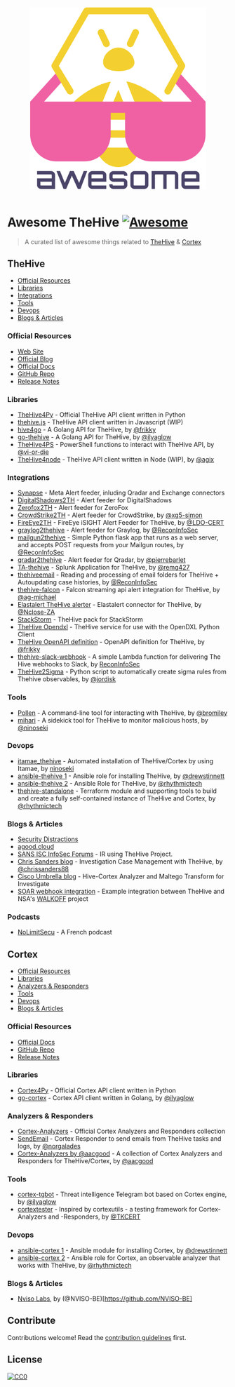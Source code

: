 <p align="center">
  <br>
  <img width="400" src="./images/awesome-thehive.svg" alt="logo of TheHive awesome repository">
  <br>
  <br>
</p>

# Awesome TheHive [![Awesome](https://awesome.re/badge.svg)](https://awesome.re)

> A curated list of awesome things related to [TheHive](#thehive) &amp; [Cortex](#cortex)

## TheHive

- [Official Resources](#official-resources)
- [Libraries](#libraries)
- [Integrations](#integrations)
- [Tools](#tools)
- [Devops](#devops)
- [Blogs & Articles](#blogs-articles)

### Official Resources

- [Web Site](https://thehive-project.org)
- [Official Blog](https://blog.thehive-project.org)
- [Official Docs](https://github.com/TheHive-Project/TheHiveDocs)
- [GitHub Repo](https://github.com/TheHive-Project/TheHive)
- [Release Notes](https://github.com/TheHive-Project/TheHive/releases)

### Libraries

- [TheHive4Py](https://github.com/TheHive-Project/TheHive4py) - Official TheHive API client written in Python
- [thehive.js](https://github.com/TheHive-Project/thehive.js) - TheHive API client written in Javascript (WIP)
- [hive4go](https://github.com/frikky/hive4go) - A Golang API for TheHive, by [@frikky](https://github.com/frikky)
- [go-thehive](https://github.com/ilyaglow/go-thehive) - A Golang API for TheHive, by [@ilyaglow](https://github.com/ilyaglow)
- [TheHive4PS](https://github.com/vi-or-die/TheHive4PS) - PowerShell functions to interact with TheHive API, by [@vi-or-die](https://github.com/vi-or-die)
- [TheHive4node](https://www.npmjs.com/package/thehive4node) - TheHive API client written in Node (WIP), by [@agix](https://github.com/agix)

### Integrations

- [Synapse](https://github.com/TheHive-Project/Synapse) - Meta Alert feeder, inluding Qradar and Exchange connectors
- [DigitalShadows2TH](https://github.com/TheHive-Project/DigitalShadows2TH) - Alert feeder for DigitalShadows
- [Zerofox2TH](https://github.com/TheHive-Project/Zerofox2TH) - Alert feeder for ZeroFox
- [CrowdStrike2TH](https://github.com/xg5-simon/CrowdStrike2TH) - Alert feeder for CrowdStrike, by [@xg5-simon](https://github.com/xg5-simon)
- [FireEye2TH](https://github.com/LDO-CERT/FireEye2TH) - FireEye iSIGHT Alert Feeder for TheHive, by [@LDO-CERT](https://github.com/LDO-CERT)
- [graylog2thehive](https://github.com/ReconInfoSec/graylog2thehive) - Alert feeder for Graylog, by [@ReconInfoSec](https://github.com/ReconInfoSec)
- [mailgun2thehive](https://github.com/ReconInfoSec/mailgun2thehive) - Simple Python flask app that runs as a web server, and accepts POST requests from your Mailgun routes, by [@ReconInfoSec](https://github.com/ReconInfoSec)
- [qradar2thehive](https://github.com/pierrebarlet/qradar2thehive) - Alert feeder for Qradar, by [@pierrebarlet](https://github.com/pierrebarlet)
- [TA-thehive](https://github.com/remg427/TA-thehive) - Splunk Application for TheHive, by [@remg427](https://github.com/remg427)
- [thehiveemail](https://github.com/ReconInfoSec/thehiveemail) - Reading and processing of email folders for TheHive + Autoupdating case histories, by [@ReconInfoSec](https://github.com/ReconInfoSec)
- [thehive-falcon](https://github.com/ag-michael/thehive-falcon) - Falcon streaming api alert integration for TheHive, by [@ag-michael](https://github.com/ag-michael)
- [Elastalert TheHive alerter](https://github.com/Nclose-ZA/elastalert_hive_alerter) - Elastalert connector for TheHive, by [@Nclose-ZA](https://github.com/Nclose-ZA)
- [StackStorm](https://github.com/StackStorm-Exchange/stackstorm-thehive) - TheHive pack for StackStorm
- [TheHive Opendxl](https://www.opendxl.com/filebase/index.php?file/92-thehive-dxl-python-service/) - TheHive service for use with the OpenDXL Python Client
- [TheHive OpenAPI definition](https://github.com/frikky/OpenAPI-security-definitions/blob/master/thehive.yaml) - OpenAPI definition for TheHive, by [@frikky](https://github.com/frikky)
- [thehive-slack-webhook](https://github.com/ReconInfoSec/thehive-slack-webhook) - A simple Lambda function for delivering The Hive webhooks to Slack, by [ReconInfoSec](https://github.com/ReconInfoSec)
- [TheHive2Sigma](https://github.com/jordisk/TheHive2Sigma) - Python script to automatically create sigma rules from Thehive observables, by [@jordisk](https://github.com/jordisk)

### Tools

- [Pollen](https://github.com/bromiley/pollen) - A command-line tool for interacting with TheHive, by [@bromiley](https://github.com/bromiley)
- [mihari](https://github.com/ninoseki/mihari) - A sidekick tool for TheHive to monitor malicious hosts, by [@ninoseki](https://github.com/ninoseki)

### Devops

- [itamae_thehive](https://github.com/ninoseki/itamae_thehive) - Automated installation of TheHive/Cortex by using Itamae, by [ninoseki](https://github.com/ninoseki)
- [ansible-thehive 1](https://github.com/drewstinnett/ansible-thehive) - Ansible role for installing TheHive, by [@drewstinnett](https://github.com/drewstinnett)
- [ansible-thehive 2](https://github.com/rhythmictech/ansible-thehive) - Ansible Role for TheHive, by [@rhythmictech](https://github.com/rhythmictech)
- [thehive-standalone](https://github.com/rhythmictech/thehive-standalone) - Terraform module and supporting tools to build and create a fully self-contained instance of TheHive and Cortex, by [@rhythmictech](https://github.com/rhythmictech)

### Blogs & Articles

- [Security Distractions](https://www.securitydistractions.com/category/the-hive/)
- [agood.cloud](https://blog.agood.cloud/)
- [SANS ISC InfoSec Forums](https://isc.sans.edu/forums/diary/IR+using+the+Hive+Project/23099/) - IR using TheHive Project.
- [Chris Sanders blog](https://chrissanders.org/2017/03/case-management-the-hive/) - Investigation Case Management with TheHive, by [@chrissanders88](https://github.com/chrissanders88)
- [Cisco Umbrella blog](https://umbrella.cisco.com/blog/2018/11/12/now-available-hive-cortex-analyzer-and-maltego-transform-for-investigate/) - Hive-Cortex Analyzer and Maltego Transform for Investigate
- [SOAR webhook integration](https://medium.com/@Frikkylikeme/automation-for-everyone-with-thehive-and-walkoff-6691f1343238) - Example integration between TheHive and NSA's [WALKOFF](https://github.com/nsacyber/WALKOFF) project

### Podcasts

- [NoLimitSecu](https://www.nolimitsecu.fr/thehive/) - A French podcast

## Cortex

- [Official Resources](#official-resources-1)
- [Libraries](#libraries-1)
- [Analyzers & Responders](#analyzers-responders)
- [Tools](#tools-1)
- [Devops](#devops-1)
- [Blogs & Articles](#blogs-articles-1)

### Official Resources

- [Official Docs](https://github.com/TheHive-Project/CortexDocs)
- [GitHub Repo](https://github.com/TheHive-Project/Cortex)
- [Release Notes](https://github.com/TheHive-Project/Cortex/releases)

### Libraries

- [Cortex4Py](https://github.com/TheHive-Project/Cortex4py) - Official Cortex API client written in Python
- [go-cortex](https://github.com/ilyaglow/go-cortex) - Cortex API client written in Golang, by [@ilyaglow](https://github.com/ilyaglow)

### Analyzers & Responders

- [Cortex-Analyzers](https://github.com/TheHive-Project/Cortex-Analyzers) - Official Cortex Analyzers and Responders collection
- [SendEmail](https://github.com/norgalades/SendEmail) - Cortex Responder to send emails from TheHive tasks and logs, by [@norgalades](https://github.com/norgalades)
- [Cortex-Analyzers by @aacgood](https://github.com/aacgood/Cortex-Analyzers) - A collection of Cortex Analyzers and Responders for TheHive/Cortex, by [@aacgood](https://github.com/aacgood)

### Tools

- [cortex-tgbot](https://github.com/ilyaglow/cortex-tgbot) - Threat intelligence Telegram bot based on Cortex engine, by [@ilyaglow](https://github.com/ilyaglow)
- [cortextester](https://github.com/TKCERT/cortextester) - Inspired by cortexutils - a testing framework for Cortex-Analyzers and -Responders, by [@TKCERT](https://github.com/TKCERT)

### Devops

- [ansible-cortex 1](https://github.com/drewstinnett/ansible-cortex) - Ansible module for installing Cortex, by [@drewstinnett](https://github.com/drewstinnett)
- [ansible-cortex 2](https://github.com/rhythmictech/ansible-cortex) - Ansible role for Cortex, an observable analyzer that works with TheHive, by [@rhythmictech](https://github.com/rhythmictech)

### Blogs & Articles

- [Nviso Labs](https://blog.nviso.eu/2020/01/13/creating-responders-in-the-hive), by (@NVISO-BE)[https://github.com/NVISO-BE]

## Contribute

Contributions welcome! Read the [contribution guidelines](contributing.md) first.

## License

[![CC0](https://i.creativecommons.org/p/zero/1.0/88x31.png)](https://creativecommons.org/publicdomain/zero/1.0/)
